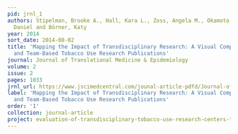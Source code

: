 ```yaml
---
pid: jrnl_1
authors: Stipelman, Brooke A., Hall, Kara L., Zoss, Angela M., Okamoto, Janet, Stokols,
  Daniel and Börner, Katy
year: 2014
sort_date: 2014-08-02
title: 'Mapping the Impact of Transdisciplinary Research: A Visual Comparison of Investigator-Initiated
  and Team-Based Tobacco Use Research Publications'
journal: Journal of Translational Medicine & Epidemiology
volume: 2
issue: 2
pages: 1033
jrnl_url: https://www.jscimedcentral.com/jounal-article-pdfd/Journal-of-Collaborative-Healthcare-and-Translational-Medicine-/translationalmedicine-spid-collaboration-science-translational-medicine-1033.pdf
label: 'Mapping the Impact of Transdisciplinary Research: A Visual Comparison of Investigator-Initiated
  and Team-Based Tobacco Use Research Publications'
order: '1'
collection: journal-article
project: evaluation-of-transdisciplinary-tobacco-use-research-centers-tturc
---
```

